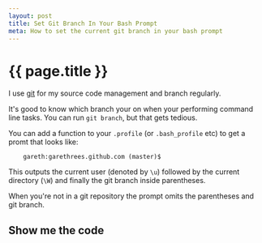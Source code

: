 ```yaml
---
layout: post
title: Set Git Branch In Your Bash Prompt
meta: How to set the current git branch in your bash prompt
---
```


# {{ page.title }}

I use [git](http://git-scm.com) for my source code management and branch regularly.

It's good to know which branch your on when your performing command line tasks. You can run `git branch`, but that gets tedious.

You can add a function to your `.profile` (or `.bash_profile` etc) to get a promt that looks like:

		gareth:garethrees.github.com (master)$ 

This outputs the current user (denoted by `\u`) followed by the current directory (`\W`) and finally the git branch inside parentheses.

When you're not in a git repository the prompt omits the parentheses and git branch.

## Show me the code

<script src="https://gist.github.com/1423007.js?file=.profile"></script>





